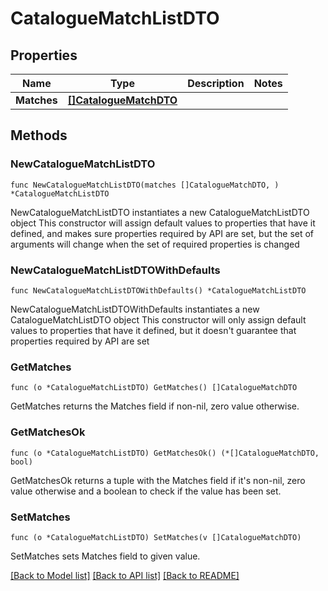 # CatalogueMatchListDTO

## Properties

Name | Type | Description | Notes
------------ | ------------- | ------------- | -------------
**Matches** | [**[]CatalogueMatchDTO**](CatalogueMatchDTO.md) |  | 

## Methods

### NewCatalogueMatchListDTO

`func NewCatalogueMatchListDTO(matches []CatalogueMatchDTO, ) *CatalogueMatchListDTO`

NewCatalogueMatchListDTO instantiates a new CatalogueMatchListDTO object
This constructor will assign default values to properties that have it defined,
and makes sure properties required by API are set, but the set of arguments
will change when the set of required properties is changed

### NewCatalogueMatchListDTOWithDefaults

`func NewCatalogueMatchListDTOWithDefaults() *CatalogueMatchListDTO`

NewCatalogueMatchListDTOWithDefaults instantiates a new CatalogueMatchListDTO object
This constructor will only assign default values to properties that have it defined,
but it doesn't guarantee that properties required by API are set

### GetMatches

`func (o *CatalogueMatchListDTO) GetMatches() []CatalogueMatchDTO`

GetMatches returns the Matches field if non-nil, zero value otherwise.

### GetMatchesOk

`func (o *CatalogueMatchListDTO) GetMatchesOk() (*[]CatalogueMatchDTO, bool)`

GetMatchesOk returns a tuple with the Matches field if it's non-nil, zero value otherwise
and a boolean to check if the value has been set.

### SetMatches

`func (o *CatalogueMatchListDTO) SetMatches(v []CatalogueMatchDTO)`

SetMatches sets Matches field to given value.



[[Back to Model list]](../README.md#documentation-for-models) [[Back to API list]](../README.md#documentation-for-api-endpoints) [[Back to README]](../README.md)


